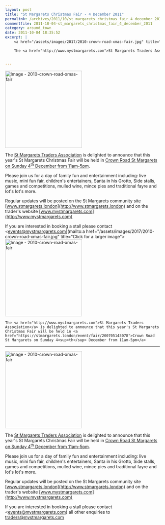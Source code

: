 ```yaml
---
layout: post
title: "St Margarets Christmas Fair - 4 December 2011"
permalink: /archives/2011/10/st_margarets_christmas_fair_4_december_2011.html
commentfile: 2011-10-04-st_margarets_christmas_fair_4_december_2011
category: around_town
date: 2011-10-04 18:35:52
excerpt: |
    <a href="/assets/images/2017/2010-crown-road-xmas-fair.jpg" title="Click for a larger image"><img src="/assets/images/2017/2010-crown-road-xmas-fair-thumb.jpg" width="250" alt="Image - 2010-crown-road-xmas-fair"  class="photo right"/></a>

    The <a href="http://www.mystmargarets.com">St Margarets Traders Association</a> is delighted to announce that this year's St Margarets Christmas Fair will be held in <a href="https://stmargarets.london/event/fair/200705143078">Crown Road St Margarets on Sunday 4<sup>th</sup> December from 11am-5pm</a>


---
```


<a href="/assets/images/2017/2010-crown-road-xmas-fair.jpg" title="Click for a larger image"><img src="/assets/images/2017/2010-crown-road-xmas-fair-thumb.jpg" width="250" alt="Image - 2010-crown-road-xmas-fair"  class="photo right"/></a>

The [St Margarets Traders Association](http://www.mystmargarets.com) is delighted to announce that this year's St Margarets Christmas Fair will be held in [Crown Road St Margarets on Sunday 4<sup>th</sup> December from 11am-5pm](/event/fair/200705143078).

Please join us for a day of family fun and entertainment including: live music, mini fun fair, children's entertainers, Santa in his Grotto, Side stalls, games and competitions, mulled wine, mince pies and traditional fayre and lot's lot's more.

Regular updates will be posted on the St Margarets community site [www.stmargarets.london](http://www.stmargarets.london) and on the trader's website [www.mystmargarets.com](http://www.mystmargarets.com)

If you are interested in booking a stall please contact <events@mystmargarets.com](mailto:a href="/assets/images/2017/2010-crown-road-xmas-fair.jpg" title="Click for a larger image"><img src="/assets/images/2017/2010-crown-road-xmas-fair-thumb.jpg" width="250" alt="Image - 2010-crown-road-xmas-fair"  class="photo right"/></a>

    The <a href="http://www.mystmargarets.com">St Margarets Traders Association</a> is delighted to announce that this year's St Margarets Christmas Fair will be held in <a href="https://stmargarets.london/event/fair/200705143078">Crown Road St Margarets on Sunday 4<sup>th</sup> December from 11am-5pm</a>


---

<a href="/assets/images/2017/2010-crown-road-xmas-fair.jpg" title="Click for a larger image"><img src="/assets/images/2017/2010-crown-road-xmas-fair-thumb.jpg" width="250" alt="Image - 2010-crown-road-xmas-fair"  class="photo right"/></a>

The [St Margarets Traders Association](http://www.mystmargarets.com) is delighted to announce that this year's St Margarets Christmas Fair will be held in [Crown Road St Margarets on Sunday 4<sup>th</sup> December from 11am-5pm](/event/fair/200705143078).

Please join us for a day of family fun and entertainment including: live music, mini fun fair, children's entertainers, Santa in his Grotto, Side stalls, games and competitions, mulled wine, mince pies and traditional fayre and lot's lot's more.

Regular updates will be posted on the St Margarets community site [www.stmargarets.london](http://www.stmargarets.london) and on the trader's website [www.mystmargarets.com](http://www.mystmargarets.com)

If you are interested in booking a stall please contact <events@mystmargarets.com) all other enquiries to [traders@mystmargarets.com](mailto:traders@mystmargarets.com)
